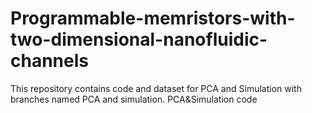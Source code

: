 # Programmable-memristors-with-two-dimensional-nanofluidic-channels
This repository contains code and dataset for PCA and Simulation with branches named PCA and simulation.
PCA&amp;Simulation code
